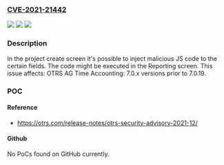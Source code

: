 ### [CVE-2021-21442](https://cve.mitre.org/cgi-bin/cvename.cgi?name=CVE-2021-21442)
![](https://img.shields.io/static/v1?label=Product&message=Time%20Accounting&color=blue)
![](https://img.shields.io/static/v1?label=Version&message=7.0.x%3C%207.0.19%20&color=brighgreen)
![](https://img.shields.io/static/v1?label=Vulnerability&message=CWE-79%20Cross-site%20Scripting%20(XSS)&color=brighgreen)

### Description

In the project create screen it's possible to inject malicious JS code to the certain fields. The code might be executed in the Reporting screen. This issue affects: OTRS AG Time Accounting: 7.0.x versions prior to 7.0.19.

### POC

#### Reference
- https://otrs.com/release-notes/otrs-security-advisory-2021-12/

#### Github
No PoCs found on GitHub currently.


